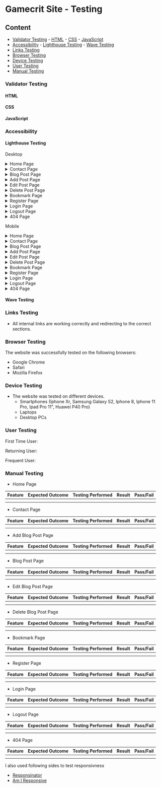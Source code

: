 # Gamecrit Site - Testing



## Content
- [Validator Testing](#validator-testing)
        - [HTML](#html)
        - [CSS](#css)
        - [JavaScript](#javascript)
- [Accessibility](#accessibility)
        - [Lighthouse Testing](#lighthouse-testing)
        - [Wave Testing](#wave-testing)
- [Links Testing](#links-testing)
- [Browser Testing](#browser-testing)
- [Device Testing](#device-testing)
- [User Testing](#user-testing)
- [Manual Testing](#manual-testing)


### Validator Testing
#### HTML




#### CSS


#### JavaScript



### Accessibility
#### Lighthouse Testing
Desktop

<details>
<summary>Home Page</summary>

![Home Page Desktop](/docs/testing-images/home-page-desktop.png)
</details>

<details>
<summary>Contact Page</summary>

![Contact Page Desktop](/docs/testing-images/contact-page-desktop.png)
</details>

<details>
<summary>Blog Post Page</summary>

![Blog Post Page Desktop](/docs/testing-images/blog-post-page-desktop.png)
</details>

<details>
<summary>Add Post Page</summary>

![Add Post Page Desktop](/docs/testing-images/add-post-page-desktop.png)
</details>

<details>
<summary>Edit Post Page</summary>

![Edit Post Page Desktop](/docs/testing-images/edit-post-page-desktop.png)
</details>

<details>
<summary>Delete Post Page</summary>

![Delete Post Page Desktop](/docs/testing-images/delete-post-page-desktop.png)
</details>

<details>
<summary>Bookmark Page</summary>

![Bookmark Page Desktop](/docs/testing-images/bookmark-page-desktop.png)
</details>

<details>
<summary>Register Page</summary>

![Register Page Desktop](/docs/testing-images/register-page-desktop.png)
</details>

<details>
<summary>Login Page</summary>

![Login Page Desktop](/docs/testing-images/login-page-desktop.png)
</details>

<details>
<summary>Logout Page</summary>

![Logout Page Desktop](/docs/testing-images/logout-page-desktop.png)
</details>

<details>
<summary>404 Page</summary>

![404 Page Desktop](/docs/testing-images/404-page-desktop.png)
</details>



Mobile

<details>
<summary>Home Page</summary>

![Home Page Mobile](/docs/testing-images/home-page-mobile.png)
</details>

<details>
<summary>Contact Page</summary>

![Contact Page Mobile](/docs/testing-images/contact-page-mobile.png)
</details>

<details>
<summary>Blog Post Page</summary>

![Blog Post Page Mobile](/docs/testing-images/blog-post-page-mobile.png)
</details>

<details>
<summary>Add Post Page</summary>

![Add Post Page Mobile](/docs/testing-images/add-post-page-mobile.png)
</details>

<details>
<summary>Edit Post Page</summary>

![Edit Post Page Mobile](/docs/testing-images/edit-post-page-mobile.png)
</details>

<details>
<summary>Delete Post Page</summary>

![Delete Post Page Mobile](/docs/testing-images/delete-post-page-mobile.png)
</details>

<details>
<summary>Bookmark Page</summary>

![Bookmark Page Mobile](/docs/testing-images/bookmark-page-mobile.png)
</details>

<details>
<summary>Register Page</summary>

![Register Page Mobile](/docs/testing-images/register-page-mobile.png)
</details>

<details>
<summary>Login Page</summary>

![Login Page Mobile](/docs/testing-images/login-page-mobile.png)
</details>

<details>
<summary>Logout Page</summary>

![Logout Page Mobile](/docs/testing-images/logout-page-mobile.png)
</details>

<details>
<summary>404 Page</summary>

![404 Page Mobile](/docs/testing-images/404-page-mobile.png)
</details>


#### Wave Testing


### Links Testing
- All internal links are working correctly and redirecting to the correct sections.

### Browser Testing
The website was successfully tested on the following browsers:
- Google Chrome
- Safari
- Mozilla Firefox

### Device Testing
- The website was tested on different devices. 
    - Smartphones (Iphone Xr, Samsung Galaxy S2, Iphone 8, Iphone 11 Pro, Ipad Pro 11", Huawei P40 Pro)
    - Laptops
    - Desktop PCs

### User Testing

First Time User:


Returning User:



Frequent User:



### Manual Testing

- Home Page 

| Feature | Expected Outcome | Testing Performed | Result | Pass/Fail |
| --- | --- | --- | --- | --- |
|  |  |  |  |  |
|  |  |  |  |  |

- Contact Page

| Feature | Expected Outcome | Testing Performed | Result | Pass/Fail |
| --- | --- | --- | --- | --- |
|  |  |  |  |  |
|  |  |  |  |  |

- Add Blog Post Page

| Feature | Expected Outcome | Testing Performed | Result | Pass/Fail |
| --- | --- | --- | --- | --- |
|  |  |  |  |  |
|  |  |  |  |  |

- Blog Post Page

| Feature | Expected Outcome | Testing Performed | Result | Pass/Fail |
| --- | --- | --- | --- | --- |
|  |  |  |  |  |
|  |  |  |  |  |

- Edit Blog Post Page

| Feature | Expected Outcome | Testing Performed | Result | Pass/Fail |
| --- | --- | --- | --- | --- |
|  |  |  |  |  |
|  |  |  |  |  |

- Delete Blog Post Page

| Feature | Expected Outcome | Testing Performed | Result | Pass/Fail |
| --- | --- | --- | --- | --- |
|  |  |  |  |  |
|  |  |  |  |  |

- Bookmark Page

| Feature | Expected Outcome | Testing Performed | Result | Pass/Fail |
| --- | --- | --- | --- | --- |
|  |  |  |  |  |
|  |  |  |  |  |

- Register Page

| Feature | Expected Outcome | Testing Performed | Result | Pass/Fail |
| --- | --- | --- | --- | --- |
|  |  |  |  |  |
|  |  |  |  |  |

- Login Page

| Feature | Expected Outcome | Testing Performed | Result | Pass/Fail |
| --- | --- | --- | --- | --- |
|  |  |  |  |  |
|  |  |  |  |  |

- Logout Page

| Feature | Expected Outcome | Testing Performed | Result | Pass/Fail |
| --- | --- | --- | --- | --- |
|  |  |  |  |  |
|  |  |  |  |  |

- 404 Page

| Feature | Expected Outcome | Testing Performed | Result | Pass/Fail |
| --- | --- | --- | --- | --- |
|  |  |  |  |  |
|  |  |  |  |  |


I also used following sides to test responsivness
- [Responsinator]()
- [Am I Responsive]()